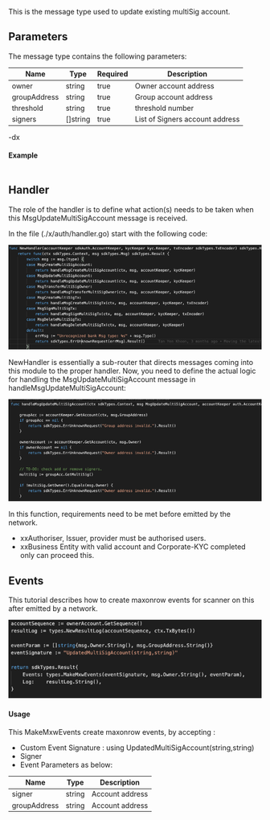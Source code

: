 This is the message type used to update existing multiSig account.

<!-- type MsgUpdateMultiSigAccount struct {
	Owner        sdkTypes.AccAddress   `json:owner`
	GroupAddress sdkTypes.AccAddress   `json:groupAddress`
	NewThreshold int                   `json:threshold`
	NewSigners   []sdkTypes.AccAddress `json:signers`
} -->


## Parameters

The message type contains the following parameters:

| Name | Type | Required | Description                 |
| ---- | ---- | -------- | --------------------------- |
| owner | string | true   | Owner account address| | 
| groupAddress | string | true   | Group account address| | 
| threshold | string | true   | threshold number| | 
| signers | []string | true   | List of Signers account address| | 


-dx
#### Example

```

```

## Handler

The role of the handler is to define what action(s) needs to be taken when this MsgUpdateMultiSigAccount message is received.

In the file (./x/auth/handler.go) start with the following code:

![Image-1](../pic/CreateMultiSigAccount_01.png)


NewHandler is essentially a sub-router that directs messages coming into this module to the proper handler.
Now, you need to define the actual logic for handling the MsgUpdateMultiSigAccount message in handleMsgUpdateMultiSigAccount:

![Image-2](../pic/UpdateMultiSigAccount_02.png)


In this function, requirements need to be met before emitted by the network.  

* xxAuthoriser, Issuer, provider must be authorised users.
* xxBusiness Entity with valid account and Corporate-KYC completed only can proceed this.


## Events
This tutorial describes how to create maxonrow events for scanner on this after emitted by a network.

![Image-1](../pic/UpdateMultiSigAccount_03.png)  


#### Usage
This MakeMxwEvents create maxonrow events, by accepting :

* Custom Event Signature : using UpdatedMultiSigAccount(string,string)
* Signer
* Event Parameters as below: 

| Name | Type | Description                 |
| ---- | ---- | --------------------------- |
| signer | string | Account address| | 
| groupAddress | string | Account address| | 


